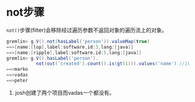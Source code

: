 # not步骤

`not()`步骤(filter)会移除经过遍历参数不返回对象的遍历流上的对象。

```groovy
gremlin> g.V().not(hasLabel('person')).valueMap(true)
==>[name:[lop],label:software,id:3,lang:[java]]
==>[name:[ripple],label:software,id:5,lang:[java]]
gremlin> g.V().hasLabel('person').
           not(out('created').count().is(gt(1))).values('name') //1\
==>marko
==>vadas
==>peter
```

1. josh创建了两个项目而vadas一个都没有。